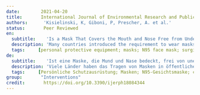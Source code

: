 ```yaml
---
date:        2021-04-20
title:       International Journal of Environmental Research and Public Health
authors:      'Kisielinski, K, Giboni, P, Prescher, A. et al.'
status:       Peer Reviewed
en:
  subtitle:    'Is a Mask That Covers the Mouth and Nose Free from Undesirable Side Effects in Everyday Use and Free of Potential Hazards?'
  description: 'Many countries introduced the requirement to wear masks in public spaces for containing SARS-CoV-2 making it commonplace in 2020. Up until now, there has been no comprehensive investigation as to the adverse health effects masks can cause. The aim was to find, test, evaluate and compile scientifically proven related side effects of wearing masks. For a quantitative evaluation, 44 mostly experimental studies were referenced, and for a substantive evaluation, 65 publications were found. The literature revealed relevant adverse effects of masks in numerous disciplines. In this paper, we refer to the psychological and physical deterioration as well as multiple symptoms described because of their consistent, recurrent and uniform presentation from different disciplines as a Mask-Induced Exhaustion Syndrome (MIES). We objectified evaluation evidenced changes in respiratory physiology of mask wearers with significant correlation of O2 drop and fatigue (p < 0.05), a clustered co-occurrence of respiratory impairment and O2 drop (67%), N95 mask and CO2 rise (82%), N95 mask and O2 drop (72%), N95 mask and headache (60%), respiratory impairment and temperature rise (88%), but also temperature rise and moisture (100%) under the masks. Extended mask-wearing by the general population could lead to relevant effects and consequences in many medical fields.'
  tags:     [personal protective equipment; masks; N95 face mask; surgical mask; risk; adverse effects; long-term adverse effects; contraindications; health risk assessment; hypercapnia; hypoxia; headache; dyspnea; physical exertion; MIES syndrome]
de: 
  subtitle:    'Ist eine Maske, die Mund und Nase bedeckt, frei von unerwünschten Nebenwirkungen im täglichen Gebrauch und frei von potenziellen Gefahren?'
  description: 'Viele Länder haben das Tragen von Masken in öffentlichen Räumen eingeführt, um SARS-CoV-2 einzudämmen, so dass dies im Jahr 2020 allgemein üblich sein wird. Bislang gab es keine umfassende Untersuchung über die gesundheitlichen Auswirkungen, die Masken verursachen können. Ziel war es, wissenschaftlich belegte Nebenwirkungen des Tragens von Masken zu finden, zu testen, zu bewerten und zusammenzustellen. Für eine quantitative Auswertung wurden 44 meist experimentelle Studien herangezogen, für eine inhaltliche Auswertung wurden 65 Publikationen gefunden. Die Literatur ergab relevante unerwünschte Wirkungen von Masken in zahlreichen Disziplinen. In dieser Arbeit bezeichnen wir die psychischen und physischen Beeinträchtigungen sowie die vielfältigen Symptome, die aufgrund ihres konsistenten, wiederkehrenden und einheitlichen Auftretens in verschiedenen Disziplinen beschrieben werden, als Maskeninduziertes Erschöpfungssyndrom (MIES). Die von uns durchgeführte objektive Bewertung ergab Veränderungen in der Atmungsphysiologie von Maskenträgern mit einer signifikanten Korrelation von O2-Abfall und Müdigkeit (p < 0,05), einem gehäuften gemeinsamen Auftreten von Beeinträchtigung der Atmung und O2-Abfall (67 %), N95-Maske und CO2-Anstieg (82 %), N95-Maske und O2-Abfall (72 %), N95-Maske und Kopfschmerzen (60 %), Beeinträchtigung der Atmung und Temperaturanstieg (88 %), aber auch Temperaturanstieg und Feuchtigkeit (100 %) unter den Masken. Erweitertes Maskentragen durch die Allgemeinbevölkerung könnte zu relevanten Auswirkungen und Folgen in vielen medizinischen Bereichen führen.'
  tags:     [Persönliche Schutzausrüstung; Masken; N95-Gesichtsmaske; chirurgische Maske; Risiko; unerwünschte Wirkungen; langfristige unerwünschte Wirkungen; Kontraindikationen; Bewertung des Gesundheitsrisikos; Hyperkapnie; Hypoxie; Kopfschmerzen; Dyspnoe; körperliche Anstrengung; MIES-Syndrom]
group:       "Interventions"
credit:       https://doi.org/10.3390/ijerph18084344
---
```

